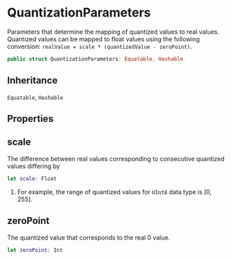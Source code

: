 # QuantizationParameters

Parameters that determine the mapping of quantized values to real values. Quantized values can
be mapped to float values using the following conversion:
`realValue = scale * (quantizedValue - zeroPoint)`.

``` swift
public struct QuantizationParameters: Equatable, Hashable
```

## Inheritance

`Equatable`, `Hashable`

## Properties

## scale

The difference between real values corresponding to consecutive quantized values differing by

``` swift
let scale: Float
```

1.  For example, the range of quantized values for `UInt8` data type is \[0, 255\].

## zeroPoint

The quantized value that corresponds to the real 0 value.

``` swift
let zeroPoint: Int
```
